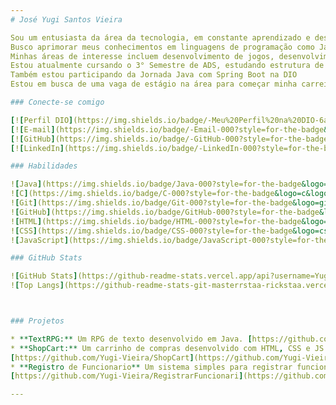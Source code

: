 ```yaml
---
# José Yugi Santos Vieira

Sou um entusiasta da área da tecnologia, em constante aprendizado e desenvolvimento de novas habilidades.
Busco aprimorar meus conhecimentos em linguagens de programação como Java e NodeJS, buscando sempre novas oportunidades de crescimento profissional e pessoal.
Minhas áreas de interesse incluem desenvolvimento de jogos, desenvolvimento backend e a criação de projetos inovadores.
Estou atualmente cursando o 3° Semestre de ADS, estudando estrutura de dados com linguagem C, e POO com Java. 
Também estou participando da Jornada Java com Spring Boot na DIO
Estou em busca de uma vaga de estágio na área para começar minha carreira como programador.

### Conecte-se comigo

[![Perfil DIO](https://img.shields.io/badge/-Meu%20Perfil%20na%20DIO-6a329f?style=for-the-badge)](https://web.dio.me/users/vieirayugi05?tab=achievements#resume-general-section)
[![E-mail](https://img.shields.io/badge/-Email-000?style=for-the-badge&logo=microsoft-outlook&logoColor=E94D5F)](mailto:vieirayugi05@gmail.com)
[![GitHub](https://img.shields.io/badge/-GitHub-000?style=for-the-badge&logo=github&logoColor=30A3DC)](https://github.com/Yugi-Vieira/)
[![LinkedIn](https://img.shields.io/badge/-LinkedIn-000?style=for-the-badge&logo=linkedin&logoColor=30A3DC)](https://www.linkedin.com/in/yugi-vieira/)

### Habilidades

![Java](https://img.shields.io/badge/Java-000?style=for-the-badge&logo=java&logoColor=30A3DC)
![C](https://img.shields.io/badge/C-000?style=for-the-badge&logo=c&logoColor=0b5394)
![Git](https://img.shields.io/badge/Git-000?style=for-the-badge&logo=git&logoColor=6aa84f)
![GitHub](https://img.shields.io/badge/GitHub-000?style=for-the-badge&logo=github&logoColor=8e7cc3)
![HTML](https://img.shields.io/badge/HTML-000?style=for-the-badge&logo=html5&logoColor=E34F26)
![CSS](https://img.shields.io/badge/CSS-000?style=for-the-badge&logo=css3&logoColor=1572B6)
![JavaScript](https://img.shields.io/badge/JavaScript-000?style=for-the-badge&logo=javascript&logoColor=F7DF1E)

### GitHub Stats

![GitHub Stats](https://github-readme-stats.vercel.app/api?username=Yugi-Vieira&theme=transparent&bg_color=000&border_color=30A3DC&show_icons=true&icon_color=30A3DC&title_color=E94D5F&text_color=FFF)
![Top Langs](https://github-readme-stats-git-masterrstaa-rickstaa.vercel.app/api/top-langs/?username=Yugi-Vieira&layout=compact&bg_color=000&border_color=30A3DC&title_color=E94D5F&text_color=FFF)



### Projetos

* **TextRPG:** Um RPG de texto desenvolvido em Java. [https://github.com/Yugi-Vieira/TextRPG](https://github.com/Yugi-Vieira/TextRPG)
* **ShopCart:** Um carrinho de compras desenvolvido com HTML, CSS e JS
[https://github.com/Yugi-Vieira/ShopCart](https://github.com/Yugi-Vieira/ShopCart)
* **Registro de Funcionario** Um sistema simples para registrar funcionarios com HTML, CSS e JS.
[https://github.com/Yugi-Vieira/RegistrarFuncionari](https://github.com/Yugi-Vieira/RegistrarFuncionari)

---
```

